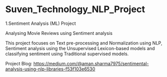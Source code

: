 # Suven_Technology_NLP_Project
1.Sentiment Analysis (ML) Project

  Analysing Movie Reviews using Sentiment analysis
  
  This project focuses on Text pre-processing and Normalization using NLP, Sentiment analysis using the Unsupervised Lexicon-based models and classifying sentiment using   Traditional supervised models.
  
  Project Blog: https://medium.com/@aman.sharma7975/sentimental-analysis-using-nlp-libraries-f53f103e6530
